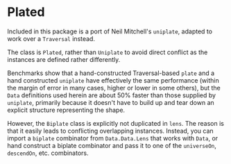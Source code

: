 # Plated

Included in this package is a port of Neil Mitchell's `uniplate`, adapted to work over a `Traversal` instead.

The class is `Plated`, rather than `Uniplate` to avoid direct conflict as the instances are defined rather differently.

Benchmarks show that a hand-constructed Traversal-based `plate` and a hand constructed `uniplate` have effectively the same performance (within the margin of error in many cases, higher or lower in some others), but the `Data` definitions used herein are about 50% faster than those supplied by `uniplate`, primarily because it doesn't have to build up and tear down an explicit structure representing the shape.

However, the `Biplate` class is explicitly not duplicated in `lens`. The reason is that it easily leads to conflicting overlapping instances. Instead, you can import a `biplate` combinator from `Data.Data.Lens` that works with `Data`, or hand construct a biplate combinator and pass it to one of the `universeOn`, `descendOn`, etc. combinators.